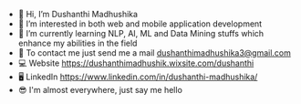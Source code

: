 - 👋 Hi, I’m Dushanthi Madhushika
- 👀 I’m interested in both web and mobile application development
- 🌱 I’m currently learning NLP, AI, ML and Data Mining stuffs which enhance my abilities in the field
- 📧 To contact me just send me a mail dushanthimadhushika3@gmail.com
- 💻 Website https://dushanthimadhushik.wixsite.com/dushanthi
- 🖥 LinkedIn https://www.linkedin.com/in/dushanthi-madhushika/
- 😎 I'm almost everywhere, just say me hello

